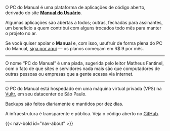 ---
---

O PC do Manual é uma plataforma de aplicações de código aberto, derivado do site [**Manual do Usuário**](https://manualdousuario.net/).

Algumas aplicações são abertas a todos; outras, fechadas para assinantes, um benefício a quem contribui com alguns trocados todo mês para manter o projeto no ar.

Se você quiser apoiar o **Manual** e, com isso, usufruir de forma plena do PC do Manual, [siga por aqui](https://manualdousuario.net/apoie/) — os planos começam em R$ 9 por mês.

***

O nome “PC do Manual” é uma piada, sugerida pelo leitor Matheus Fantinel, com o fato de que sites e servidores nada mais são que computadores de outras pessoas ou empresas que a gente acessa via internet.

***

O PC do Manual está hospedado em uma máquina virtual privada (VPS) na [Vultr](http://vultr.com/), em seu datacenter de São Paulo.

Backups são feitos diariamente e mantidos por dez dias.

A infraestrutura é transparente e pública. Veja o código aberto no [GitHub](https://github.com/manualdousuario/pcdomanual-site).

{{< nav-bold id="nav-about" >}}